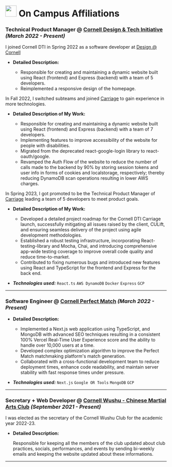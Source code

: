 # <img style="height:35px;width:35px;margin-bottom:-6px" src="https://upload.wikimedia.org/wikipedia/commons/thumb/4/47/Cornell_University_seal.svg/1200px-Cornell_University_seal.svg.png"> On Campus Affiliations

### **Technical Product Manager** @ [Cornell Design & Tech Initiative]() _(March 2022 - Present)_

I joined Cornell DTI in Spring 2022 as a software developer at [Design @ Cornell](https://design.cornell.edu/)

- **Detailed Description:**

  - Responsible for creating and maintaining a dynamic website built using React (frontend) and Express (backend) with a team of 5 developers.
  - Reimplemented a responsive design of the homepage.

In Fall 2022, I switched subteams and joined [Carriage](https://www.cornelldti.org/projects/carriage/) to gain experience in more technologies.

- **Detailed Description of My Work:**

  - Responsible for creating and maintaining a dynamic website built using React (frontend) and Express (backend) with a team of 7 developers.
  - Implementing features to improve accessibility of the website for people with disabilities.
  - Migrated from the deprecated react-google-login library to react-oauth/google.
  - Revamped the Auth Flow of the website to reduce the number of calls made to the backend by 90% by storing session tokens and user info in forms of cookies and localstorage, respectively; thereby reducing DynamoDB scan operations resulting in lower AWS charges.

In Spring 2023, I got promoted to be the Technical Product Manager of [Carriage](https://www.cornelldti.org/projects/carriage/) leading a team of 5 developers to meet product goals.

- **Detailed Description of My Work:**

  - Developed a detailed project roadmap for the Cornell DTI Carriage launch, successfully mitigating all issues raised by the client, CULift, and ensuring seamless delivery of the project using agile development methodologies.
  - Established a robust testing infrastructure, incorporating React-testing-library and Mocha, Chai, and introducing comprehensive app-wide testing coverage to improve overall code quality and reduce time-to-market.
  - Contributed to fixing numerous bugs and introduced new features using React and TypeScript for the frontend and Express for the back end.
 
- _**Technologies used:**_ `React.ts` `AWS DynamoDB` `Docker` `Express` `GCP`

<hr />

### **Software Engineer** @ [Cornell Perfect Match](https://perfectmatch.ai/) _(March 2022 - Present)_

- **Detailed Description:**

  - Implemented a Next.js web application using TypeScript, and MongoDB with advanced SEO techniques resulting in a consistent 100% Vercel Real-Time User Experience score and the ability to handle over 10,000 users at a time.
  - Developed complex optimization algorithm to improve the Perfect Match matchmaking platform's match generation.
  - Collaborated with a cross-functional development team to reduce deployment times, enhance code readability, and maintain server stability with fast response times under pressure.

- _**Technologies used:**_ `Next.js` `Google OR Tools` `MongoDB` `GCP`

<hr />

### **Secretary + Web Developer** @ [Cornell Wushu - Chinese Martial Arts Club](https://cornellwushu.github.io/) _(September 2021 - Present)_

I was elected as the secretary of the Cornell Wushu Club for the academic year 2022-23.

- **Detailed Description:**

  Responsible for keeping all the members of the club updated about club practices, socials, performances, and events by sending bi-weekly emails and keeping the website updated about these informations.

<hr />
